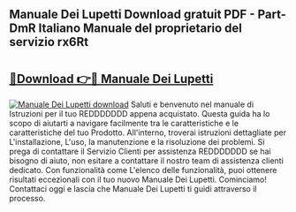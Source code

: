 ## Manuale Dei Lupetti Download gratuit PDF - Part-DmR Italiano Manuale del proprietario del servizio rx6Rt

# <h2><a href="http://dfc7w1q.blite.top/?on=Manuale+Dei+Lupetti">🔗Download 👉🔴 Manuale Dei Lupetti</a></h2>

[![Manuale Dei Lupetti download](https://i.imgur.com/lujVjoI.png)](http://dfc7w1q.blite.top/?on=Manuale+Dei+Lupetti)
Saluti e benvenuto nel manuale di Istruzioni per il tuo REDDDDDDD appena acquistato. Questa guida ha lo scopo di aiutarti a navigare facilmente tra le caratteristiche e le caratteristiche del tuo Prodotto. All'interno, troverai istruzioni dettagliate per L'installazione, L'uso, la manutenzione e la risoluzione dei problemi. Si prega di contattare il Servizio Clienti per assistenza REDDDDDDD se hai bisogno di aiuto, non esitare a contattare il nostro team di assistenza clienti dedicato. Con funzionalità come L'elenco delle funzionalità, puoi ottenere risultati eccezionali con il tuo nuovo Manuale Dei Lupetti. Cominciamo! Contattaci oggi e lascia che Manuale Dei Lupetti ti guidi attraverso il processo.
